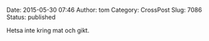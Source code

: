 Date: 2015-05-30 07:46
Author: tom
Category: CrossPost
Slug: 7086
Status: published

Hetsa inte kring mat och gikt.

